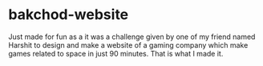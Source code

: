 # bakchod-website
Just made for fun as a it was a challenge given by one of my friend named Harshit to design and make a website of a gaming company which make games related to space in just 90 minutes. That is what I made it.
